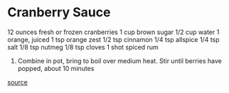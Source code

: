 # Cranberry Sauce

12 ounces fresh or frozen cranberries
1 cup brown sugar
1/2 cup water
1 orange, juiced
1 tsp orange zest
1/2 tsp cinnamon
1/4 tsp allspice
1/4 tsp salt
1/8 tsp nutmeg
1/8 tsp cloves
1 shot spiced rum

1. Combine in pot, bring to boil over medium heat. Stir until berries have popped, about 10 minutes

[source](https://www.seriouseats.com/recipes/2011/11/sauced-spiced-cranberry-sauce-recipe.html)
